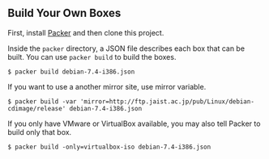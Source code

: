 ## Build Your Own Boxes

First, install [Packer](http://packer.io) and then clone this project.

Inside the `packer` directory, a JSON file describes each box that can be built. You can use `packer build` to build the
boxes.

    $ packer build debian-7.4-i386.json

If you want to use a another mirror site, use mirror variable.

    $ packer build -var 'mirror=http://ftp.jaist.ac.jp/pub/Linux/debian-cdimage/release' debian-7.4-i386.json

If you only have VMware or VirtualBox available, you may also tell Packer to build only that box.

    $ packer build -only=virtualbox-iso debian-7.4-i386.json

